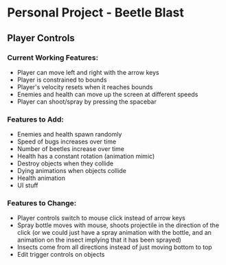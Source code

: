 # Personal Project - Beetle Blast
## Player Controls
### Current Working Features:
- Player can move left and right with the arrow keys
- Player is constrained to bounds
- Player's velocity resets when it reaches bounds
- Enemies and health can move up the screen at different speeds
- Player can shoot/spray by pressing the spacebar
### Features to Add:
- Enemies and health spawn randomly
- Speed of bugs increases over time
- Number of beetles increase over time
- Health has a constant rotation (animation mimic)
- Destroy objects when they collide
- Dying animations when objects collide
- Health animation
- UI stuff 
### Features to Change:
- Player controls switch to mouse click instead of arrow keys
- Spray bottle moves with mouse, shoots projectile in the direction of the click (or we could just have a spray animation with the bottle, and an animation on the insect implying that it has been sprayed)
- Insects come from all directions instead of just moving bottom to top
- Edit trigger controls on objects

